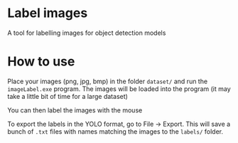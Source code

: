 # Label images

A tool for labelling images for object detection models

# How to use

Place your images (png, jpg, bmp) in the folder `dataset/` and run the `imageLabel.exe` program. The images will be loaded into the program (it may take a little bit of time for a large dataset)

You can then label the images with the mouse

To export the labels in the YOLO format, go to File -> Export. This will save a bunch of `.txt` files with names matching the images to the `labels/` folder.